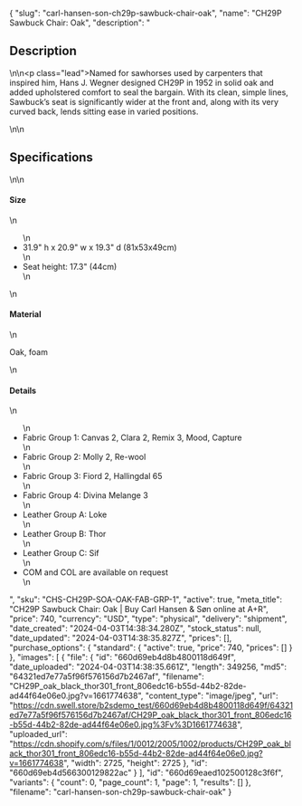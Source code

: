 {
  "slug": "carl-hansen-son-ch29p-sawbuck-chair-oak",
  "name": "CH29P Sawbuck Chair: Oak",
  "description": "<h2>Description</h2>\n<!-- split -->\n<p class=\"lead\">Named for sawhorses used by carpenters that inspired him, Hans J. Wegner designed CH29P in 1952 in solid oak and added upholstered comfort to seal the bargain. With its clean, simple lines, Sawbuck’s seat is significantly wider at the front and, along with its very curved back, lends sitting ease in varied positions.</p>\n<!-- split -->\n<h2>Specifications</h2>\n<!-- split -->\n<h4>Size</h4>\n<ul>\n<li>31.9\" h x 20.9\" w x 19.3\" d (81x53x49cm)</li>\n<li>Seat height: 17.3\" (44cm)</li>\n</ul>\n<h4>Material</h4>\n<p>Oak, foam</p>\n<h4>Details</h4>\n<ul>\n<li>Fabric Group 1: Canvas 2, Clara 2, Remix 3, Mood, Capture</li>\n<li>Fabric Group 2: Molly 2, Re-wool</li>\n<li>Fabric Group 3: Fiord 2, Hallingdal 65</li>\n<li>Fabric Group 4: Divina Melange 3</li>\n<li>Leather Group A: Loke</li>\n<li>Leather Group B: Thor</li>\n<li>Leather Group C: Sif</li>\n<li>COM and COL are available on request</li>\n</ul>",
  "sku": "CHS-CH29P-SOA-OAK-FAB-GRP-1",
  "active": true,
  "meta_title": "CH29P Sawbuck Chair: Oak | Buy Carl Hansen & Søn online at A+R",
  "price": 740,
  "currency": "USD",
  "type": "physical",
  "delivery": "shipment",
  "date_created": "2024-04-03T14:38:34.280Z",
  "stock_status": null,
  "date_updated": "2024-04-03T14:38:35.827Z",
  "prices": [],
  "purchase_options": {
    "standard": {
      "active": true,
      "price": 740,
      "prices": []
    }
  },
  "images": [
    {
      "file": {
        "id": "660d69eb4d8b4800118d649f",
        "date_uploaded": "2024-04-03T14:38:35.661Z",
        "length": 349256,
        "md5": "64321ed7e77a5f96f576156d7b2467af",
        "filename": "CH29P_oak_black_thor301_front_806edc16-b55d-44b2-82de-ad44f64e06e0.jpg?v=1661774638",
        "content_type": "image/jpeg",
        "url": "https://cdn.swell.store/b2sdemo_test/660d69eb4d8b4800118d649f/64321ed7e77a5f96f576156d7b2467af/CH29P_oak_black_thor301_front_806edc16-b55d-44b2-82de-ad44f64e06e0.jpg%3Fv%3D1661774638",
        "uploaded_url": "https://cdn.shopify.com/s/files/1/0012/2005/1002/products/CH29P_oak_black_thor301_front_806edc16-b55d-44b2-82de-ad44f64e06e0.jpg?v=1661774638",
        "width": 2725,
        "height": 2725
      },
      "id": "660d69eb4d566300129822ac"
    }
  ],
  "id": "660d69eaed102500128c3f6f",
  "variants": {
    "count": 0,
    "page_count": 1,
    "page": 1,
    "results": []
  },
  "filename": "carl-hansen-son-ch29p-sawbuck-chair-oak"
}